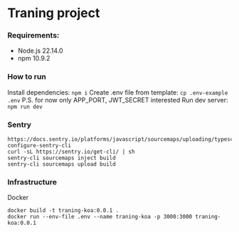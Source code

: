 # Traning project

### Requirements:
- Node.js 22.14.0
- npm 10.9.2

### How to run
Install dependencies:
`npm i`
Create .env file from template:
`cp .env-example .env`
P.S. for now only APP_PORT, JWT_SECRET interested
Run dev server:
`npm run dev`

### Sentry
```
https://docs.sentry.io/platforms/javascript/sourcemaps/uploading/typescript/#2-configure-sentry-cli
curl -sL https://sentry.io/get-cli/ | sh
sentry-cli sourcemaps inject build
sentry-cli sourcemaps upload build
```

### Infrastructure
Docker
```
docker build -t traning-koa:0.0.1 .
docker run --env-file .env --name traning-koa -p 3000:3000 traning-koa:0.0.1
```